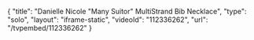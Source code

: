 {
    "title": "Danielle Nicole \"Many Suitor\" MultiStrand Bib Necklace",
    "type": "solo",
    "layout": "iframe-static",
    "videoId": "112336262",
    "url": "\/tvpembed\/112336262"
}